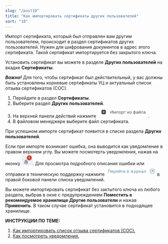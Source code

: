 ```yaml
---
slug: "/post10"
title: "Как импортировать сертификаты других пользователей"
sort: "10"
---
```


Импорт сертификата, который был отправлен вам другим пользователем, происходит в раздел сертификатов других пользователей. Нужен для шифрования документов в адрес этого сертификата. Такой сертификат импортируется без закрытого ключа.

Установить сертификат вы можете в разделе **Других пользователей** на вкадке **Сертификаты**. 

***Важно!*** Для того, чтобы сертификат был действительный, у вас должны быть установлены корневые сертификаты УЦ и актуальный список отзыва сертификатов (СОС).

1. Перейдите в раздел **Сертификаты**.
2. Выберите раздел **Других пользователей**.
3. На верхней панели действий нажмите ![import-from-file.jpg](./images/import-from-file.jpg "Импорт из файла").
4. В файловом менеджере выберите файл сертификата.

При успешном импорте сертификат появится в списке раздела **Других пользователей**.

Если при импорте возникает ошибка, она выводится как уведомление в правом верхнем углу. Вы можете посмотерть уведомления, нажав на иконку ![notifications-button.jpg](./images/notifications-button.jpg "События"). Для просмотра подробного описания ошибки или отправки в техническую поддержку нажмите ![to-log-button.jpg](./images/to-log-button.jpg "Перейти в журнал") в правой боковой панели списка уведомлений.

Вы можете импортировать сертификат без зактытого ключа из любого раздела, выбрав в  окне с предупреждением **Поместить в рекомендуемое хранилище Другие пользователи** и нажав **Применить**. В таком случае сертификат установится в подходящее хранилище.

**ИНСТРУКЦИИ ПО ТЕМЕ:**  
1. [Как импортировать список отзыва сертификатов (СОС).](./import-crl.md)  
2. [Как посмотреть уведомления.](../007-cryptoarm/notifications.md)  

